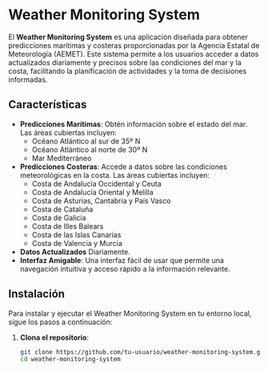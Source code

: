 # Weather Monitoring System

El **Weather Monitoring System** es una aplicación diseñada para obtener predicciones marítimas y costeras proporcionadas por la Agencia Estatal de Meteorología (AEMET). Este sistema permite a los usuarios acceder a datos actualizados diariamente y precisos sobre las condiciones del mar y la costa, facilitando la planificación de actividades y la toma de decisiones informadas.

## Características

- **Predicciones Marítimas**: Obtén información sobre el estado del mar. Las áreas cubiertas incluyen:
  - Océano Atlántico al sur de 35º N
  - Océano Atlántico al norte de 30º N
  - Mar Mediterráneo
- **Predicciones Costeras**: Accede a datos sobre las condiciones meteorológicas en la costa. Las áreas cubiertas incluyen:
  - Costa de Andalucía Occidental y Ceuta
  - Costa de Andalucía Oriental y Melilla
  - Costa de Asturias, Cantabria y País Vasco
  - Costa de Cataluña
  - Costa de Galicia
  - Costa de Illes Balears
  - Costa de las Islas Canarias
  - Costa de Valencia y Murcia
- **Datos Actualizados** Diariamente.
- **Interfaz Amigable**: Una interfaz fácil de usar que permite una navegación intuitiva y acceso rápido a la información relevante.

## Instalación

Para instalar y ejecutar el Weather Monitoring System en tu entorno local, sigue los pasos a continuación:

1. **Clona el repositorio**:
   ```bash
   git clone https://github.com/tu-usuario/weather-monitoring-system.git
   cd weather-monitoring-system

